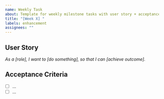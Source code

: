```yaml
---
name: Weekly Task
about: Template for weekly milestone tasks with user story + acceptance criteria
title: "[Week X] "
labels: enhancement
assignees: ""
---
```


## User Story
_As a [role], I want to [do something], so that I can [achieve outcome]._

## Acceptance Criteria
- [ ] …
- [ ] …
